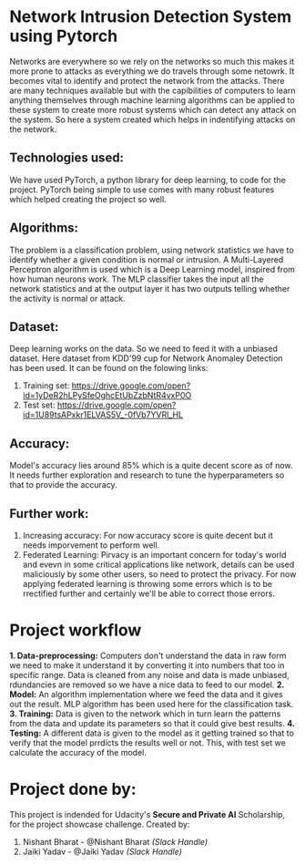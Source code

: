 # Network Intrusion Detection System using Pytorch

Networks are everywhere so we rely on the networks so much this makes it more prone to attacks as everything we do travels through some netowrk. It becomes vital to identify and protect the network from the attacks. There are many techniques available but with the capibilities of computers to learn anything themselves through machine learning algorithms can be applied to these system to create more robust systems which can detect any attack on the system. So here a system created which helps in indentifying attacks on the network.

## Technologies used:

We have used PyTorch, a python library for deep learning, to code for the project. PyTorch being simple to use comes with many robust features which helped creating the project so well.

## Algorithms:
The problem is a classification problem, using network statistics we have to identify whether a given condition is normal or intrusion. A Multi-Layered Perceptron algorithm is used which is a Deep Learning model, inspired from how human neurons work. The MLP classifier takes the input all the network statistics and at the output layer it has two outputs telling whether the activity is normal or attack.

## Dataset:
Deep learning works on the data. So we need to feed it with a unbiased dataset. Here dataset from KDD'99 cup for Network Anomaley Detection has been used.
It can be found on the folowing links:
1. Training set: https://drive.google.com/open?id=1yDeR2hLPySfeOghcEtUbZzbNtR4vxP0O
2. Test set: https://drive.google.com/open?id=1U89tsAPxkr1ELVAS5V_-0fVb7YVRl_HL

## Accuracy:
Model's accuracy lies around 85% which is a quite decent score as of now. It needs further exploration and research to tune the hyperparameters so that to provide the accuracy.

## Further work:
1. Increasing accuracy: For now accuracy score is quite decent but it needs imporvement to perform well.
2. Federated Learning: Pirvacy is an important concern for today's world and evevn in some critical applications like network, details can be used maliciously by some other users, so need to protect the privacy. For now applying federated learning is throwing some errors which is to be rrectified further and certainly we'll be able to correct those errors.

# Project workflow

**1. Data-preprocessing:** Computers don't understand the data in raw form we need to make it understand it by converting it into numbers that too in specific range. Data is cleaned from any noise and data is made unbiased, rdundancies are removed so we have a nice data to feed to our model.
**2. Model:** An algorithm implementation where we feed the data and it gives out the result. MLP algorithm has been used here for the classification task.
**3. Training:** Data is given to the network which in turn learn the patterns from the data and update its parameters so that it could give best results.
**4. Testing:** A different data is given to the model as it getting trained so that to verify that the model prrdicts the results well or not. This, with test set we calculate the accuracy of the model.


# Project done by:
This project is indended for Udacity's **Secure and Private AI** Scholarship, for the project showcase challenge. 
Created by:
1. Nishant Bharat - @Nishant Bharat *(Slack Handle)*
2. Jaiki Yadav - @Jaiki Yadav *(Slack Handle)*
